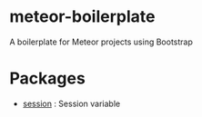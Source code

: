 # meteor-boilerplate
A boilerplate for Meteor projects using Bootstrap

# Packages
- [session](https://atmospherejs.com/meteor/session) : Session variable


